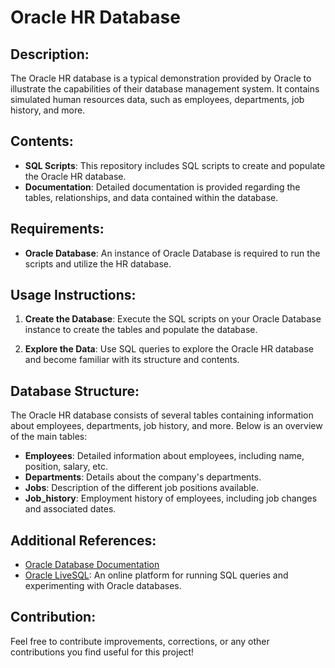 # Oracle HR Database

## Description:
The Oracle HR database is a typical demonstration provided by Oracle to illustrate the capabilities of their database management system. It contains simulated human resources data, such as employees, departments, job history, and more.

## Contents:
- **SQL Scripts**: This repository includes SQL scripts to create and populate the Oracle HR database.
- **Documentation**: Detailed documentation is provided regarding the tables, relationships, and data contained within the database.

## Requirements:
- **Oracle Database**: An instance of Oracle Database is required to run the scripts and utilize the HR database.

## Usage Instructions:
1. **Create the Database**: Execute the SQL scripts on your Oracle Database instance to create the tables and populate the database.
   
2. **Explore the Data**: Use SQL queries to explore the Oracle HR database and become familiar with its structure and contents.

## Database Structure:
The Oracle HR database consists of several tables containing information about employees, departments, job history, and more. Below is an overview of the main tables:
- **Employees**: Detailed information about employees, including name, position, salary, etc.
- **Departments**: Details about the company's departments.
- **Jobs**: Description of the different job positions available.
- **Job_history**: Employment history of employees, including job changes and associated dates.

## Additional References:

- [Oracle Database Documentation](https://docs.oracle.com/database/)
- [Oracle LiveSQL](https://livesql.oracle.com/): An online platform for running SQL queries and experimenting with Oracle databases.

## Contribution:
Feel free to contribute improvements, corrections, or any other contributions you find useful for this project!


